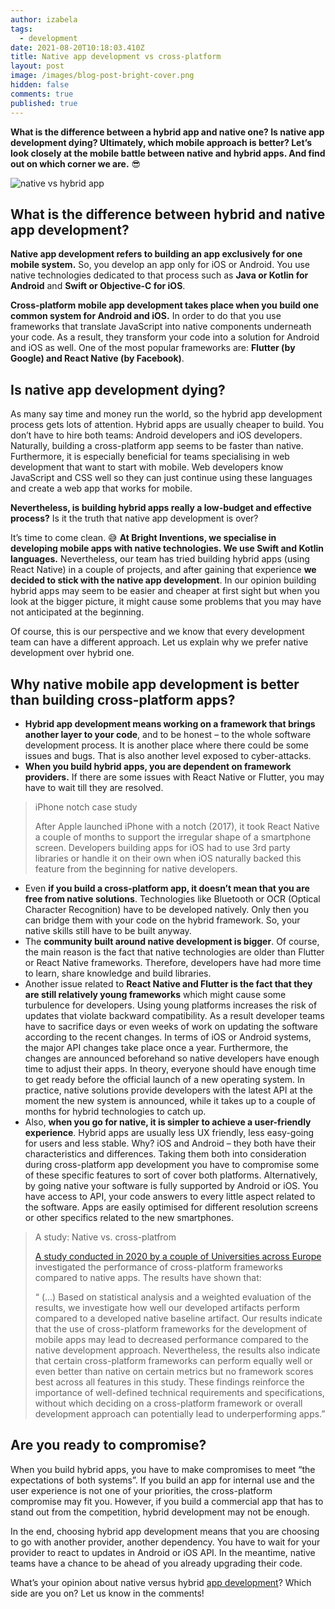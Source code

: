 ```yaml
---
author: izabela
tags:
  - development
date: 2021-08-20T10:18:03.410Z
title: Native app development vs cross-platform
layout: post
image: /images/blog-post-bright-cover.png
hidden: false
comments: true
published: true
---
```

**What is the difference between a hybrid app and native one? Is native app development dying? Ultimately, which mobile approach is better? Let’s look closely at the mobile battle between native and hybrid apps. And find out on which corner we are.** 😎

![native vs hybrid app](/images/native_hybrid_application.jpg)

## What is the difference between hybrid and native app development?

**Native app development refers to building an app exclusively for one mobile system.** So, you develop an app only for iOS or Android. You use native technologies dedicated to that process such as **Java or Kotlin for Android** and **Swift or Objective-C for iOS**.

**Cross-platform mobile app development takes place when you build one common system for Android and iOS.** In order to do that you use frameworks that translate JavaScript into native components underneath your code. As a result, they transform your code into a solution for Android and iOS as well. One of the most popular frameworks are: **Flutter (by Google) and React Native (by Facebook)**.

## Is native app development dying?

As many say time and money run the world, so the hybrid app development process gets lots of attention. Hybrid apps are usually cheaper to build. You don’t have to hire both teams: Android developers and iOS developers. Naturally, building a cross-platform app seems to be faster than native. Furthermore, it is especially beneficial for teams specialising in web development that want to start with mobile. Web developers know JavaScript and CSS well so they can just continue using these languages and create a web app that works for mobile.

**Nevertheless, is building hybrid apps really a low-budget and effective process?** Is it the truth that native app development is over? 

It’s time to come clean. 😅 **At Bright Inventions, we specialise in developing mobile apps with native technologies. We use Swift and Kotlin languages.** Nevertheless, our team has tried building hybrid apps (using React Native) in a couple of projects, and after gaining that experience **we decided to stick with the native app development**. In our opinion building hybrid apps may seem to be easier and cheaper at first sight but when you look at the bigger picture, it might cause some problems that you may have not anticipated at the beginning.

Of course, this is our perspective and we know that every development team can have a different approach. Let us explain why we prefer native development over hybrid one.

## Why native mobile app development is better than building cross-platform apps?

* **Hybrid app development means working on a framework that brings another layer to your code**, and to be honest – to the whole software development process. It is another place where there could be some issues and bugs. That is also another level exposed to cyber-attacks.
* **When you build hybrid apps, you are dependent on framework providers.** If there are some issues with React Native or Flutter, you may have to wait till they are resolved.

> iPhone notch case study
>
> After Apple launched iPhone with a notch (2017), it took React Native a couple of months to support the irregular shape of a smartphone screen. Developers building apps for iOS had to use 3rd party libraries or handle it on their own when iOS naturally backed this feature from the beginning for native developers.

* Even **if you build a cross-platform app, it doesn’t mean that you are free from native solutions**. Technologies like Bluetooth or OCR (Optical Character Recognition) have to be developed natively. Only then you can bridge them with your code on the hybrid framework. So, your native skills still have to be built anyway.
* The **community built around native development is bigger**. Of course, the main reason is the fact that native technologies are older than Flutter or React Native frameworks. Therefore, developers have had more time to learn, share knowledge and build libraries.
* Another issue related to **React Native and Flutter is the fact that they are still relatively young frameworks** which might cause some turbulence for developers. Using young platforms increases the risk of updates that violate backward compatibility. As a result developer teams have to sacrifice days or even weeks of work on updating the software according to the recent changes. In terms of iOS or Android systems, the major API changes take place once a year. Furthermore, the changes are announced beforehand so native developers have enough time to adjust their apps. In theory, everyone should have enough time to get ready before the official launch of a new operating system. In practice, native solutions provide developers with the latest API at the moment the new system is announced, while it takes up to a couple of months for hybrid technologies to catch up.
* Also, **when you go for native, it is simpler to achieve a user-friendly experience**. Hybrid apps are usually less UX friendly, less easy-going for users and less stable. Why? iOS and Android – they both have their characteristics and differences. Taking them both into consideration during cross-platform app development you have to compromise some of these specific features to sort of cover both platforms. Alternatively, by going native your software is fully supported by Android or iOS. You have access to API, your code answers to every little aspect related to the software. Apps are easily optimised for different resolution screens or other specifics related to the new smartphones. 

> A study: Native vs. cross-platfrom
>
> [A study conducted in 2020 by a couple of Universities across Europe](https://link.springer.com/article/10.1007%2Fs10664-020-09827-6) investigated the performance of cross-platform frameworks compared to native apps. The results have shown that:
>
> “ (...) Based on statistical analysis and a weighted evaluation of the results, we investigate how well our developed artifacts perform compared to a developed native baseline artifact. Our results indicate that the use of cross-platform frameworks for the development of mobile apps may lead to decreased performance compared to the native development approach. Nevertheless, the results also indicate that certain cross-platform frameworks can perform equally well or even better than native on certain metrics but no framework scores best across all features in this study. These findings reinforce the importance of well-defined technical requirements and specifications, without which deciding on a cross-platform framework or overall development approach can potentially lead to underperforming apps.”

## Are you ready to compromise?

When you build hybrid apps, you have to make compromises to meet “the expectations of both systems”. If you build an app for internal use and the user experience is not one of your priorities, the cross-platform compromise may fit you. However, if you build a commercial app that has to stand out from the competition, hybrid development may not be enough.

In the end, choosing hybrid app development means that you are choosing to go with another provider, another dependency. You have to wait for your provider to react to updates in Android or iOS API. In the meantime, native teams have a chance to be ahead of you already upgrading their code. 

What’s your opinion about native versus hybrid [app development](https://brightinventions.pl/our-areas/mobile-app-development)? Which side are you on? Let us know in the comments!